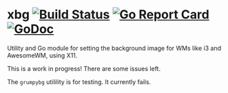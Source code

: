 # xbg [![Build Status](https://travis-ci.com/xyproto/xbg.svg?branch=master)](https://travis-ci.com/xyproto/xbg) [![Go Report Card](https://goreportcard.com/badge/github.com/xyproto/xbg)](https://goreportcard.com/report/github.com/xyproto/xbg) [![GoDoc](https://godoc.org/github.com/xyproto/xbg?status.svg)](https://godoc.org/github.com/xyproto/xbg)

Utility and Go module for setting the background image for WMs like i3 and AwesomeWM, using X11.

This is a work in progress! There are some issues left.

The `grumpybg` utilility is for testing. It currently fails.
